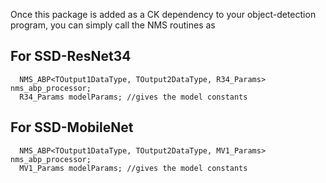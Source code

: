 Once this package is added as a CK dependency to your object-detection program, you can simply call the NMS routines as 

## For SSD-ResNet34
```
  NMS_ABP<TOutput1DataType, TOutput2DataType, R34_Params> nms_abp_processor;
  R34_Params modelParams; //gives the model constants 
```
## For SSD-MobileNet
```
  NMS_ABP<TOutput1DataType, TOutput2DataType, MV1_Params> nms_abp_processor;
  MV1_Params modelParams; //gives the model constants
```
